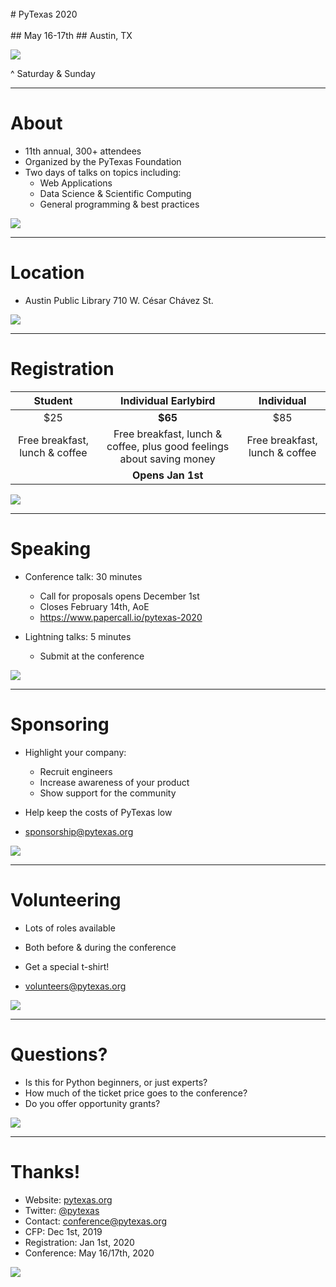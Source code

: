 <br>
# PyTexas 2020
<br>
<br>
## May 16-17th
## Austin, TX

![](images/conference-opening.jpg)

^ Saturday & Sunday

---

# About

- 11th annual, 300+ attendees
- Organized by the PyTexas Foundation
- Two days of talks on topics including:
  - Web Applications
  - Data Science & Scientific Computing
  - General programming & best practices


![](images/crowd.jpeg)

---

# Location

- Austin Public Library
  710 W. César Chávez St.

![](images/apl.jpg)

---

# Registration

| Student | Individual Earlybird | Individual |
| :-: | :-: | :-: |
| $25 | **$65** | $85 |
| Free breakfast, lunch & coffee | Free breakfast, lunch & coffee, plus good feelings about saving money | Free breakfast, lunch & coffee |
| | **Opens Jan 1st** | |

![](images/tickets.jpg)

---

# Speaking

* Conference talk: 30 minutes
  * Call for proposals opens December 1st
  * Closes February 14th, AoE
  * <https://www.papercall.io/pytexas-2020>

* Lightning talks: 5 minutes
  * Submit at the conference

![](images/mic.jpg)

---

# Sponsoring

* Highlight your company:
  * Recruit engineers
  * Increase awareness of your product
  * Show support for the community

* Help keep the costs of PyTexas low

* <sponsorship@pytexas.org>

![](images/sponsor.jpg)

---

# Volunteering

* Lots of roles available
* Both before & during the conference
* Get a special t-shirt!

* <volunteers@pytexas.org>

![](images/volunteers.jpeg)

---

# Questions?

* Is this for Python beginners, or just experts?
* How much of the ticket price goes to the conference?
* Do you offer opportunity grants?

![](images/conference-opening.jpg)

---

# Thanks!

* Website: [pytexas.org]()
* Twitter: [@pytexas]()
* Contact: <conference@pytexas.org>
* CFP: Dec 1st, 2019
* Registration: Jan 1st, 2020
* Conference: May 16/17th, 2020

![](images/conference-opening.jpg)
